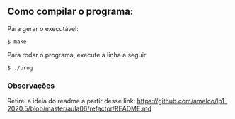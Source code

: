 ## Como compilar o programa:

Para gerar o executável:

```
$ make
```

Para rodar o programa, execute a linha a seguir:

```
$ ./prog
```


### Observações

Retirei a ideia do readme a partir desse link: https://github.com/amelco/lp1-2020.5/blob/master/aula06/refactor/README.md
